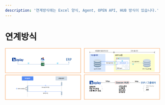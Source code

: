 ```yaml
---
description: '연계방식에는 Excel 양식, Agent, OPEN API, HUB 방식이 있습니다.'
---
```


# 연계방식

![](../../.gitbook/assets/image%20%28118%29.png)

